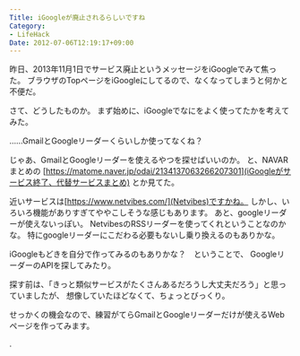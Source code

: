 ```yaml
---
Title: iGoogleが廃止されるらしいですね
Category:
- LifeHack
Date: 2012-07-06T12:19:17+09:00
---
```


昨日、2013年11月1日でサービス廃止というメッセージをiGoogleでみて焦った。
ブラウザのTopページをiGoogleにしてるので、なくなってしまうと何かと不便だ。


さて、どうしたものか。
まず始めに、iGoogleでなにをよく使ってたかを考えてみた。

……GmailとGoogleリーダーくらいしか使ってなくね？


じゃあ、GmailとGoogleリーダーを使えるやつを探せばいいのか。
と、NAVARまとめの [https://matome.naver.jp/odai/2134137063266207301](iGoogleがサービス終了、代替サービスまとめ)
とか見てた。


近いサービスは[https://www.netvibes.com/](Netvibes)ですかね。
しかし、いろいろ機能がありすぎてややこしそうな感じもあります。
あと、googleリーダーが使えないっぽい。
NetvibesのRSSリーダーを使ってくれということなのかな。
特にgoogleリーダーにこだわる必要もないし乗り換えるのもありかな。

iGoogleもどきを自分で作ってみるのもありかな？　ということで、
GoogleリーダーのAPIを探してみたり。


探す前は、「きっと類似サービスがたくさんあるだろうし大丈夫だろう」と思っていましたが、
想像していたほどなくて、ちょっとびっくり。

せっかくの機会なので、練習がてらGmailとGoogleリーダーだけが使えるWebページを作ってみます。


.
